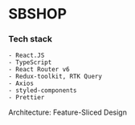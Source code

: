 # SBSHOP

### Tech stack

```
- React.JS
- TypeScript
- React Router v6
- Redux-toolkit, RTK Query
- Axios
- styled-components
- Prettier

```

Architecture: Feature-Sliced Design

